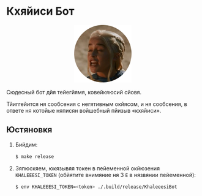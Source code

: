# Кхяйиси Бот

<p align="center">
    <img src="assets/khaleesi.png" width="150" />
</p>

Сюдесный бот дйя тейегйямя, ковейкяюсий сйовя.

Тйиггейится ня сообсения с негятивным окйясом, и ня сообсения, в ответе ня котойые няписян войшебный пйизыв «кхяйиси».

## Юстяновкя

1. Бийдим:
    ```sh
    $ make release
    ```
2. Зяпюскяем, юкязывяя токен в пейеменной окйюзения `KHALEEESI_TOKEN` (обйятите внимяние ня 3 `E` в нязвянии пейеменной):
    ```sh
    $ env KHALEEESI_TOKEN=<token> ./.build/release/KhaleeesiBot
    ```
